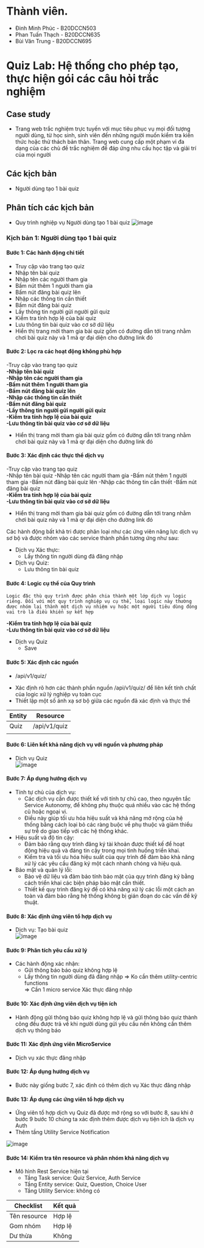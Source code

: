 # Thành viên.
- Đinh Minh Phúc - B20DCCN503
- Phan Tuấn Thạch - B20DCCN635
- Bùi Văn Trung - B20DCCN695
# Quiz Lab: Hệ thống cho phép tạo, thực hiện gói các câu hỏi trắc nghiệm

## Case study
- Trang web trắc nghiệm trực tuyến với mục tiêu phục vụ mọi đối tượng người dùng, từ học sinh, sinh viên đến những người muốn kiểm tra kiến thức hoặc thử thách bản thân. Trang web cung cấp một phạm vi đa dạng của các chủ đề trắc nghiệm để đáp ứng nhu cầu học tập và giải trí của mọi người

## Các kịch bản
- Người dùng tạo 1 bài quiz

## Phân tích các kịch bản
- Quy trình nghiệp vụ Người dùng tạo 1 bài quiz
![image](https://github.com/jnp2018/midproj-503635695/assets/105010427/675ea295-24f5-4707-b717-84d88ac1200b)


### Kịch bản 1: Người dùng tạo 1 bài quiz
#### Bước 1: Các hành động chi tiết
- Truy cập vào trang tạo quiz
- Nhập tên bài quiz
- Nhập tên các người tham gia
- Bấm nút thêm 1 người tham gia
- Bấm nút đăng bài quiz lên
- Nhập các thông tin cần thiết
- Bấm nút đăng bài quiz
- Lấy thông tin người gửi người gửi quiz
- Kiểm tra tính hợp lệ của bài quiz
- Lưu thông tin bài quiz vào cơ sở dữ liệu
- Hiển thị trang mời tham gia bài quiz gồm có đường dẫn tới trang nhằm chơi bài quiz này và 1 mã qr đại diện cho đường link đó

#### Bước 2: Lọc ra các hoạt động không phù hợp
-Truy cập vào trang tạo quiz<br>
**-Nhập tên bài quiz<br>**
**-Nhập tên các người tham gia<br>**
**-Bấm nút thêm 1 người tham gia<br>**
**-Bấm nút đăng bài quiz lên<br>**
**-Nhập các thông tin cần thiết<br>**
**-Bấm nút đăng bài quiz<br>**
**-Lấy thông tin người gửi người gửi quiz<br>**
**-Kiểm tra tính hợp lệ của bài quiz<br>**
**-Lưu thông tin bài quiz vào cơ sở dữ liệu<br>**
- Hiển thị trang mời tham gia bài quiz gồm có đường dẫn tới trang nhằm chơi bài quiz này và 1 mã qr đại diện cho đường link đó


#### Bước 3: Xác định các thực thể dịch vụ
-Truy cập vào trang tạo quiz<br>
-Nhập tên bài quiz
-Nhập tên các người tham gia
-Bấm nút thêm 1 người tham gia
-Bấm nút đăng bài quiz lên
-Nhập các thông tin cần thiết
-Bấm nút đăng bài quiz<br>
**-Kiểm tra tính hợp lệ của bài quiz<br>**
**-Lưu thông tin bài quiz vào cơ sở dữ liệu<br>**
- Hiển thị trang mời tham gia bài quiz gồm có đường dẫn tới trang nhằm chơi bài quiz này và 1 mã qr đại diện cho đường link đó

Các hành động bất khả tri được phân loại như các ứng viên năng lực dịch vụ sơ bộ và được nhóm vào các service thành phần tương ứng như sau:
- Dịch vụ Xác thực:
  * Lấy thông tin người dùng đã đăng nhập
- Dịch vụ Quiz:
  * Lưu thông tin bài quiz

#### Bước 4: Logic cụ thể của Quy trình
 	Logic đặc thù quy trình được phân chia thành một lớp dịch vụ logic riêng. Đối với một quy trình nghiệp vụ cụ thể, loại logic này thường được nhóm lại thành một dịch vụ nhiệm vụ hoặc một người tiêu dùng đóng vai trò là điều khiển sự kết hợp

**-Kiểm tra tính hợp lệ của bài quiz<br>**
**-Lưu thông tin bài quiz vào cơ sở dữ liệu<br>**

- Dịch vụ Quiz
  * Save

#### Bước 5: Xác định các nguồn
- /api/v1/quiz/

* Xác định rõ hơn các thành phần nguồn /api/v1/quiz/ để liên kết tính chất của logic xử lý nghiệp vụ toàn cục
* Thiết lập một số ánh xạ sơ bộ giữa các nguồn đã xác định và thực thể

| Entity  | Resource   |
|---|---|
| Quiz | /api/v1/quiz |
| 	|	|
  
#### Bước 6: Liên kết khả năng dịch vụ với nguồn và phương pháp
- Dịch vụ Quiz<br>
![image](https://github.com/jnp2018/midproj-503635695/assets/105010427/7a6f0e04-5800-4da6-b627-e864ef61fe84)

#### Bước 7: Áp dụng hướng dịch vụ
- Tính tự chủ của dịch vụ:
  * Các dịch vụ cần được thiết kế với tính tự chủ cao, theo nguyên tắc Service Autonomy, để không phụ thuộc quá nhiều vào các hệ thống cũ hoặc ngoại vi.
  * Điều này giúp tối ưu hóa hiệu suất và khả năng mở rộng của hệ thống bằng cách loại bỏ các ràng buộc về phụ thuộc và giảm thiểu sự trễ do giao tiếp với các hệ thống khác.
- Hiệu suất và độ tin cậy:
  * Đảm bảo rằng quy trình đăng ký tài khoản được thiết kế để hoạt động hiệu quả và đáng tin cậy trong mọi tình huống triển khai.
  * Kiểm tra và tối ưu hóa hiệu suất của quy trình để đảm bảo khả năng xử lý các yêu cầu đăng ký một cách nhanh chóng và hiệu quả.
- Bảo mật và quản lý lỗi:
  * Bảo vệ dữ liệu và đảm bảo tính bảo mật của quy trình đăng ký bằng cách triển khai các biện pháp bảo mật cần thiết.
  * Thiết kế quy trình đăng ký để có khả năng xử lý các lỗi một cách an toàn và đảm bảo rằng hệ thống không bị gián đoạn do các vấn đề kỹ thuật.
 
#### Bước 8: Xác định ứng viên tổ hợp dịch vụ
- Dịch vụ: Tạo bài quiz<br>
![image](https://github.com/jnp2018/midproj-503635695/assets/105010427/a3fae621-1e1e-4355-a090-3b9b9d2cd145)


#### Bước 9: Phân tích yêu cầu xử lý
- Các hành động xác nhận:
  * Gửi thông báo báo quiz không hợp lệ<br>
  * Lấy thông tin người dùng đã đăng nhập
    => Ko cần thêm utility-centric functions <br>
    => Cần 1 micro service Xác thực đăng nhập
#### Bước 10: Xác định ứng viên dịch vụ tiện ích
- Hành động gửi thông báo quiz không hợp lệ và gửi thông báo quiz thành công đều được trả về khi người dùng gửi yêu cầu nền không cần thêm dịch vụ thông báo

#### Bước 11: Xác định ứng viên MicroService
- Dịch vụ xác thực đăng nhập

#### Bước 12: Áp dụng hướng dịch vụ
- Bước này giống bước 7, xác định có thêm dịch vụ Xác thực đăng nhập

#### Bước 13: Áp dụng các ứng viên tổ hợp dịch vụ
- Ứng viên tổ hợp dịch vụ Quiz đã được mở rộng so với bước 8, sau khi ở bước 9 bước 10 chúng ta xác định thêm được dịch vụ tiện ích là dịch vụ Auth
- Thêm tầng Utility Service Notification

![image](https://github.com/jnp2018/midproj-503635695/assets/105010427/fbd7cb12-2d86-477a-a47a-87c5fb1147c3)

#### Bước 14: Kiểm tra tên resource và phân nhóm khả năng dịch vụ
- Mô hình Rest Service hiện tại
  * Tầng Task service: Quiz Service, Auth Service
  * Tầng Entity service: Quiz, Question, Choice User
  * Tầng Utility Service: không có

| Checklist  | Kết quả   |
|---|---|
|Tên resource   | Hợp lệ |
|Gom nhóm   |  Hợp lệ   |
|Dư thừa   |  Không |
